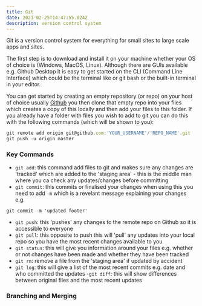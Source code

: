 ```yaml
---
title: Git
date: 2021-02-25T14:47:55.024Z
description: version control system
---
```

Git is a version control system for everything for small sites to large scale apps and sites.

The first step is to download and install it on your machine whether your OS of choice is (Windows, MacOS, Linux). Although there are GUIs available e.g. Github Desktop it is easy to get started on the CLI (Command Line Interface) which could be the terminal like or git bash or the built-in terminal in your editor.

You can get started by creating an empty repository (or repo) on your host of choice usually [Github](https://github.com) you then clone that empty repo into your files which creates a copy of this locally and then add your files to this folder. If you already have a folder with files you wish to add to git you can do this with the following commands (which will be shown to you):

```javascript
git remote add origin git@github.com:'YOUR_USERNAME'/'REPO_NAME'.git
git push -u origin master
```

### Key Commands

- `git add`: this command add files to git and makes sure any changes are 'tracked' which are added to the 'staging area' - this is the middle man where you ca check any updates/changes before committing
- `git commit`: this commits or finalised your changes when using this you need to add `-m` which is a revelant message explaining your changes e.g.

```git
git commit -m 'updated footer'
```

- `git push`: this 'pushes' any changes to the remote repo on Github so it is accessible to everyone
- `git pull`: this opposite to push this will 'pull' any updates into your local repo so you have the most recent changes available to you
- `git status`: this will give you information around your files e.g. whether or not changes have been made and whether they have been tracked
- `git rm`: remove a file from the 'staging area' if updated by accident
- `git log`: this will give a list of the most recent commits e.g. date and who committed the updates
-`git diff`: this will show differences between original files and the most recent updates


### Branching and Merging
